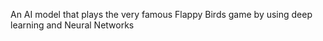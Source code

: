 An AI model that plays the very famous Flappy Birds game by using deep learning and Neural Networks


